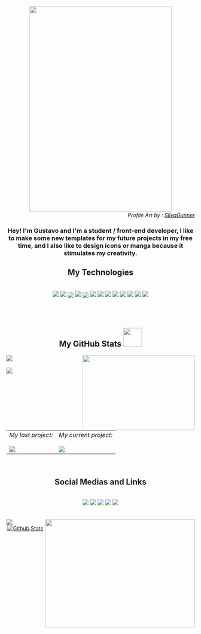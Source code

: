<!--  Main Background  -->
<div align="center">
  <img width="380px" height="550px" src="https://cdnb.artstation.com/p/assets/images/images/007/099/547/large/creditian-istani-soul-of-cinder.jpg?1503669648">
</div>

<div align="right">
  <i>Profile Art by : <a href="https://www.youtube.com/c/SiIvaGunner">SiIvaGunner</a></i>
</div>

<!--  Main Texts / "Hello I'm Gustavo"  -->
<div align='center'>
  <h3>
    Hey! I'm Gustavo and I'm a student / front-end developer, I like to make some new templates for my future projects in my free time, and I also like to design icons or manga because it stimulates my creativity.
  </h3>
</div>


<!--  My Technologies and my Badges  -->
<div align='center'>
<h2 align='center'>My Technologies</h2><br>
  <img align="center" src='https://img.shields.io/badge/adobe%20illustrator-%23FF9A00.svg?style=for-the-badge&logo=adobe%20illustrator&logoColor=white'>
  <img align="center" src="https://img.shields.io/badge/git-%23F05033.svg?style=for-the-badge&logo=git&logoColor=white">
  <img style="margin-top: 5px;"align="center" src='https://img.shields.io/badge/JavaScript-F7DF1E?style=for-the-badge&logo=javascript&logoColor=black'>
  <img align="center" src="https://img.shields.io/badge/github-%23121011.svg?style=for-the-badge&logo=github&logoColor=white">
  <img style="margin-top: 5px;" align="center" src='https://img.shields.io/badge/Microsoft_Office-D83B01?style=for-the-badge&logo=microsoft-office&logoColor=white'>
  <img align="center" src='https://img.shields.io/badge/figma-%23F24E1E.svg?style=for-the-badge&logo=figma&logoColor=white'>
  <img align="center" src='https://img.shields.io/badge/html5-%23E34F26.svg?style=for-the-badge&logo=html5&logoColor=white'>
  <img align="center" src='https://img.shields.io/badge/SASS-hotpink.svg?style=for-the-badge&logo=SASS&logoColor=white'>
  <img align="center" src='https://img.shields.io/badge/Adobe%20XD-470137?style=for-the-badge&logo=Adobe%20XD&logoColor=#FF61F6'>
  <img align="center" src='https://img.shields.io/badge/adobe%20photoshop-%2331A8FF.svg?style=for-the-badge&logo=adobe%20photoshop&logoColor=white'>
  <img align="center" src='https://img.shields.io/badge/css3-%231572B6.svg?style=for-the-badge&logo=css3&logoColor=white'>
  <img align="center" src="https://img.shields.io/badge/Visual%20Studio%20Code-0078d7.svg?style=for-the-badge&logo=visual-studio-code&logoColor=white">
  <img align="center" src="https://img.shields.io/badge/react-%2320232a.svg?style=for-the-badge&logo=react&logoColor=%2361DAFB">
</div>

<br>
<br>
<br>

<!--  My GitHub Stats and some gifs  -->
<section>
  <h2 align='center'>
    My GitHub Stats <img width='50px' height='50px' src="https://c.tenor.com/y2JXkY1pXkwAAAAC/cat-computer.giff">
  </h2>
  
  <div align="left">
 <img align="right" width="300px" height="200px" src="https://images-wixmp-ed30a86b8c4ca887773594c2.wixmp.com/f/061c5ef8-2616-48a4-af21-9f97322673b3/de6sib1-92459e85-208d-4321-b268-f1800c9944a5.gif?token=eyJ0eXAiOiJKV1QiLCJhbGciOiJIUzI1NiJ9.eyJzdWIiOiJ1cm46YXBwOjdlMGQxODg5ODIyNjQzNzNhNWYwZDQxNWVhMGQyNmUwIiwiaXNzIjoidXJuOmFwcDo3ZTBkMTg4OTgyMjY0MzczYTVmMGQ0MTVlYTBkMjZlMCIsIm9iaiI6W1t7InBhdGgiOiJcL2ZcLzA2MWM1ZWY4LTI2MTYtNDhhNC1hZjIxLTlmOTczMjI2NzNiM1wvZGU2c2liMS05MjQ1OWU4NS0yMDhkLTQzMjEtYjI2OC1mMTgwMGM5OTQ0YTUuZ2lmIn1dXSwiYXVkIjpbInVybjpzZXJ2aWNlOmZpbGUuZG93bmxvYWQiXX0.LfqX0ANisxBRBkNak6S9ohq795Wr-rIgQXkME2gxf5Y">
   <img src="https://github-readme-stats.vercel.app/api?username=gustavojuvino&hide=contribs,prs&show_icons=true&theme=darcula"/>
   <br><br>
   <img src="https://github-readme-stats.vercel.app/api/top-langs/?username=gustavojuvino&theme=darcula&layout=compact"/>
 </div>
</section>
<br><br>
<table>
  <tr>
   <td valign="top">
     <i>My last project:</i><br><br>
     <a href="https://github.com/GustavoJuvino/Space-Tourism" target="blank"><img align=top src="https://github-readme-stats.vercel.app/api/pin/?username=gustavojuvino&repo=Space-Tourism&theme=darcula"></a>
    </td>
    
   <td valign="top">
    <i>My current project:</i><br><br>
     <a href="https://github.com/GustavoJuvino/YellowForm" target="blank"><img align=top src="https://github-readme-stats.vercel.app/api/pin/?username=gustavojuvino&repo=YellowForm&theme=darcula"></a>
   </td>
  </tr>
</table>
 
<br>

<!--  My Social Medias and some Links  -->
<h2 align='center'>Social Medias and Links</h2><br>

<div align="center">
  <a href="https://codepen.io/GustavoJuvino" target="blank"><img src="https://img.shields.io/badge/CodePen-white?style=for-the-badge&logo=codepen&logoColor=black"></a>
  <a href="mailto:juvinogustavo1@gmail.com" target="blank"><img src="https://img.shields.io/badge/Gmail-D14836?style=for-the-badge&logo=gmail&logoColor=white"></a>
  <a href="https://www.linkedin.com/in/gustavo-souza-5a105220b/" target="blank"><img src="https://img.shields.io/badge/linkedin-%230077B5.svg?style=for-the-badge&logo=linkedin&logoColor=white"/></a>
  <a href="https://www.behance.net/gustavojuvino" target="blank"> <img src="https://img.shields.io/badge/Behance-1769ff?style=for-the-badge&logo=behance&logoColor=white"></a>
  <a href="https://www.instagram.com/soygusttavo/" target="_blank"><img src="https://img.shields.io/badge/-Instagram-%23E4405F?style=for-the-badge&logo=instagram&logoColor=white" target="_blank"></a>
</div>

 
<br>
<br>

 <!--  My Recent Musics on Spotify  -->
  <div>
<img align="left" src="https://spotify-recently-played-readme.vercel.app/api?user=juvinelsun"><img align="right" width="400px" height="290px" src="https://c.tenor.com/VrTu3K7flqUAAAAC/hey-arnold-good-vibe.gif">
  </div>


 <!--  Ocean Gif  -->
<p align="center">
 <a target="_blank" rel="noopener noreferrer" href="https://raw.githubusercontent.com/bornmay/bornmay/Update/svg/Bottom.svg"><img      src="https://raw.githubusercontent.com/bornmay/bornmay/Update/svg/Bottom.svg" alt="Github Stats" style="max-width: 100%;"></a>
</p>


<!--
                                 作成者：グスタボ :D   ///  Made by: Gustavo
-->

